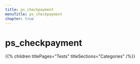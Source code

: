 ```yaml
---
title: ps_checkpayment
menuTitle: ps_checkpayment
chapter: true
---
```


# ps_checkpayment

{{% children titlePages="Tests" titleSections="Categories" /%}}